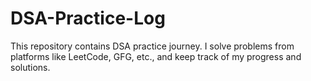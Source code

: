 # DSA-Practice-Log
This repository contains DSA practice journey. I solve problems from platforms like LeetCode, GFG, etc., and keep track of my progress and solutions.
